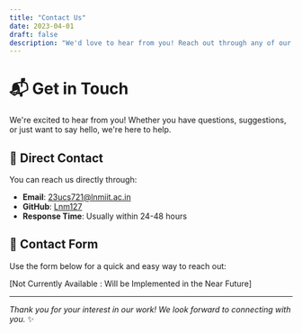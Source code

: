 ```yaml
---
title: "Contact Us"
date: 2023-04-01
draft: false
description: "We'd love to hear from you! Reach out through any of our communication channels."
---
```

<!-- Google tag (gtag.js) -->
<script async src="https://www.googletagmanager.com/gtag/js?id=G-4S31C819DX"></script>
<script>
  window.dataLayer = window.dataLayer || [];
  function gtag(){dataLayer.push(arguments);}
  gtag('js', new Date());

  gtag('config', 'G-4S31C819DX');
</script>
# 📬 Get in Touch

We're excited to hear from you! Whether you have questions, suggestions, or just want to say hello, we're here to help.

## 📧 Direct Contact

You can reach us directly through:

- **Email**: [23ucs721@lnmiit.ac.in](mailto:23ucs721@lnmiit.ac.in)
- **GitHub**: [Lnm127](https://github.com/Lnm127)
- **Response Time**: Usually within 24-48 hours

## 📝 Contact Form

Use the form below for a quick and easy way to reach out:

[Not Currently Available : Will be Implemented in the Near Future]

---

*Thank you for your interest in our work! We look forward to connecting with you.* ✨